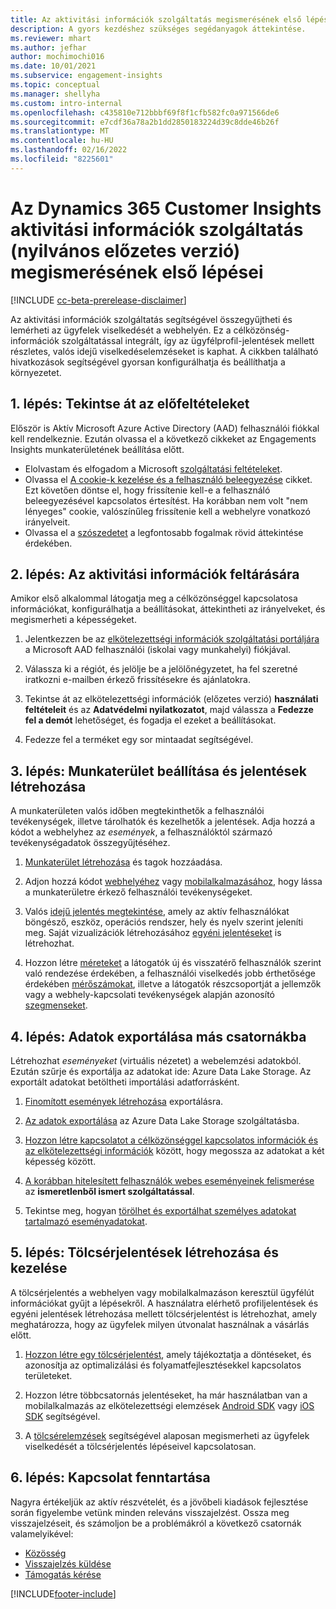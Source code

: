 ```yaml
---
title: Az aktivitási információk szolgáltatás megismerésének első lépései
description: A gyors kezdéshez szükséges segédanyagok áttekintése.
ms.reviewer: mhart
ms.author: jefhar
author: mochimochi016
ms.date: 10/01/2021
ms.subservice: engagement-insights
ms.topic: conceptual
ms.manager: shellyha
ms.custom: intro-internal
ms.openlocfilehash: c435810e712bbbf69f8f1cfb582fc0a971566de6
ms.sourcegitcommit: e7cdf36a78a2b1dd2850183224d39c8dde46b26f
ms.translationtype: MT
ms.contentlocale: hu-HU
ms.lasthandoff: 02/16/2022
ms.locfileid: "8225601"
---
```

# <a name="get-started-with-dynamics-365-customer-insights-engagement-insights-capability-public-preview"></a>Az Dynamics 365 Customer Insights aktivitási információk szolgáltatás (nyilvános előzetes verzió) megismerésének első lépései

[!INCLUDE [cc-beta-prerelease-disclaimer](includes/cc-beta-prerelease-disclaimer.md)]

Az aktivitási információk szolgáltatás segítségével összegyűjtheti és lemérheti az ügyfelek viselkedését a webhelyén. Ez a célközönség-információk szolgáltatással integrált, így az ügyfélprofil-jelentések mellett részletes, valós idejű viselkedéselemzéseket is kaphat. A cikkben található hivatkozások segítségével gyorsan konfigurálhatja és beállíthatja a környezetet.

## <a name="step-1-review-prerequisites"></a>1. lépés: Tekintse át az előfeltételeket

Először is Aktív Microsoft Azure Active Directory (AAD) felhasználói fiókkal kell rendelkeznie. Ezután olvassa el a következő cikkeket az Engagements Insights munkaterületének beállítása előtt.

- Elolvastam és elfogadom a Microsoft [szolgáltatási feltételeket](terms-of-service.md).  
- Olvassa el [A cookie-k kezelése és a felhasználó beleegyezése](user-consent-storage.md) cikket. Ezt követően döntse el, hogy frissítenie kell-e a felhasználó beleegyezésével kapcsolatos értesítést. Ha korábban nem volt "nem lényeges" cookie, valószínűleg frissítenie kell a webhelyre vonatkozó irányelveit.
- Olvassa el a [szószedetet](glossary.md) a legfontosabb fogalmak rövid áttekintése érdekében.

## <a name="step-2-explore-engagement-insights"></a>2. lépés: Az aktivitási információk feltárására

Amikor első alkalommal látogatja meg a célközönséggel kapcsolatosa információkat, konfigurálhatja a beállításokat, áttekintheti az irányelveket, és megismerheti a képességeket.

1. Jelentkezzen be az [elkötelezettségi információk szolgáltatási portáljára](https://home.ci.ai.dynamics.com/app/engagement-insights) a Microsoft AAD felhasználói (iskolai vagy munkahelyi) fiókjával.

1. Válassza ki a régiót, és jelölje be a jelölőnégyzetet, ha fel szeretné iratkozni e-mailben érkező frissítésekre és ajánlatokra.

1. Tekintse át az elkötelezettségi információk (előzetes verzió) **használati feltételeit** és az **Adatvédelmi nyilatkozatot**, majd válassza a **Fedezze fel a demót** lehetőséget, és fogadja el ezeket a beállításokat.

1. Fedezze fel a terméket egy sor mintaadat segítségével.

##  <a name="step-3-set-up-a-workspace-and-create-reports"></a>3. lépés: Munkaterület beállítása és jelentések létrehozása

A munkaterületen valós időben megtekinthetők a felhasználói tevékenységek, illetve tárolhatók és kezelhetők a jelentések. Adja hozzá a kódot a webhelyhez az *események*, a felhasználóktól származó tevékenységadatok összegyűjtéséhez.

1. [Munkaterület létrehozása](create-workspace.md) és tagok hozzáadása.

1. Adjon hozzá kódot [webhelyéhez](instrument-website.md) vagy [mobilalkalmazásához](developer-resources.md#capture-events-from-mobile-apps), hogy lássa a munkaterületre érkező felhasználói tevékenységeket.

1. Valós [idejű jelentés megtekintése](view-reports.md), amely az aktív felhasználókat böngésző, eszköz, operációs rendszer, hely és nyelv szerint jeleníti meg. Saját vizualizációk létrehozásához [egyéni jelentéseket](custom-reports.md) is létrehozhat.

1. Hozzon létre [méreteket](dimensions.md) a látogatók új és visszatérő felhasználók szerint való rendezése érdekében, a felhasználói viselkedés jobb érthetősége érdekében [mérőszámokat](metrics.md), illetve a látogatók részcsoportját a jellemzők vagy a webhely-kapcsolati tevékenységek alapján azonosító [szegmenseket](segments.md).
    
## <a name="step-4-export-data-to-other-channels"></a>4. lépés: Adatok exportálása más csatornákba

Létrehozhat *eseményeket* (virtuális nézetet) a webelemzési adatokból. Ezután szűrje és exportálja az adatokat ide: Azure Data Lake Storage. Az exportált adatokat betöltheti importálási adatforrásként.

1. [Finomított események létrehozása](refined-events.md) exportálásra.

1. [Az adatok exportálása](export-events.md) az Azure Data Lake Storage szolgáltatásba.

1. [Hozzon létre kapcsolatot a célközönséggel kapcsolatos információk és az elkötelezettségi információk](integrate-audience-insights-engagement-insights.md) között, hogy megossza az adatokat a két képesség között.

1. [A korábban hitelesített felhasználók webes eseményeinek felismerése](unknown-to-known.md) az **ismeretlenből ismert szolgáltatással**.

1. Tekintse meg, hogyan [törölhet és exportálhat személyes adatokat tartalmazó eseményadatokat](delete-export-personal-data.md).

## <a name="step-5-create-and-manage-funnel-reports"></a>5. lépés: Tölcsérjelentések létrehozása és kezelése

A tölcsérjelentés a webhelyen vagy mobilalkalmazáson keresztül ügyfélút információkat gyűjt a lépésekről. A használatra elérhető profiljelentések és egyéni jelentések létrehozása mellett tölcsérjelentést is létrehozhat, amely meghatározza, hogy az ügyfelek milyen útvonalat használnak a vásárlás előtt. 

1. [Hozzon létre egy tölcsérjelentést](funnel-reports.md), amely tájékoztatja a döntéseket, és azonosítja az optimalizálási és folyamatfejlesztésekkel kapcsolatos területeket.

1. Hozzon létre többcsatornás jelentéseket, ha már használatban van a mobilalkalmazás az elkötelezettségi elemzések [Android SDK](get-started-android.md) vagy [iOS SDK](get-started-ios.md) segítségével.

1. A [tölcsérelemzések](funnel-reports.md#funnel-insights) segítségével alaposan megismerheti az ügyfelek viselkedését a tölcsérjelentés lépéseivel kapcsolatosan.
 
## <a name="step-6-stay-connected"></a>6. lépés: Kapcsolat fenntartása

Nagyra értékeljük az aktív részvételét, és a jövőbeli kiadások fejlesztése során figyelembe vetünk minden releváns visszajelzést. Ossza meg visszajelzéseit, és számoljon be a problémákról a következő csatornák valamelyikével:
- [Közösség](https://go.microsoft.com/fwlink/?linkid=2141648)
- [Visszajelzés küldése](https://go.microsoft.com/fwlink/?linkid=2143222)
- [Támogatás kérése](https://go.microsoft.com/fwlink/?linkid=2145734) 


[!INCLUDE[footer-include](../includes/footer-banner.md)]
